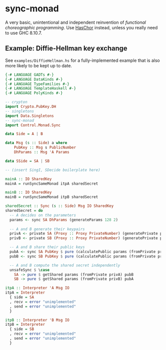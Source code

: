 # sync-monad

A very basic, unintentional and independent reinvention of
_functional choreographic programming_. Use
[HasChor](https://hackage.haskell.org/package/HasChor) instead, unless you
really need to use GHC 8.10.7.

## Example: Diffie-Hellman key exchange

See `examples/DiffieHellman.hs` for a fully-implemented example that is also
more likely to be kept up to date.

```haskell
{-# LANGUAGE GADTs #-}
{-# LANGUAGE DataKinds #-}
{-# LANGUAGE TypeFamilies #-}
{-# LANGUAGE TemplateHaskell #-}
{-# LANGUAGE PolyKinds #-}

-- crypton
import Crypto.PubKey.DH
-- singletons
import Data.Singletons
-- sync-monad
import Control.Monad.Sync

data Side = A | B

data Msg (s :: Side) a where
    PubKey :: Msg s PublicNumber
    DhParams :: Msg 'A Params

data SSide = SA | SB

-- (insert SingI, SDecide boilerplate here)

mainA :: IO SharedKey
mainA = runSyncSameMonad itpA sharedSecret

mainB :: IO SharedKey
mainB = runSyncSameMonad itpB sharedSecret

sharedSecret :: Sync (s :: Side) Msg IO SharedKey
sharedSecret = do
  -- A decides on the parameters
  params <- sync SA DhParams (generateParams 128 2)
  
  -- A and B generate their keypairs
  privA <- private SA (Proxy :: Proxy PrivateNumber) (generatePrivate params)
  privB <- private SB (Proxy :: Proxy PrivateNumber) (generatePrivate params)

  -- A and B share their public keys
  pubA <- sync SA PubKey $ pure (calculatePublic params (fromPrivate privA))
  pubB <- sync SB PubKey $ pure (calculatePublic params (fromPrivate privB))

  -- A and B compute the shared secret independently
  unsafeSync $ \case
    SA -> pure $ getShared params (fromPrivate privA) pubB
    SB -> pure $ getShared params (fromPrivate privB) pubA

itpA :: Interpreter 'A Msg IO
itpA = Interpreter
  { side = SA
  , recv = error "unimplemented"
  , send = error "unimplemented"
  }

itpB :: Interpreter 'B Msg IO
itpB = Interpreter
  { side = SB
  , recv = error "unimplemented"
  , send = error "unimplemented"
  }
```
